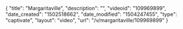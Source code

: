 {
    "title": "Margaritaville",
    "description": "",
    "videoid": "109969899",
    "date_created": "1502518662",
    "date_modified": "1504247455",
    "type": "captivate",
    "layout": "video",
    "url": "\/v\/margaritaville\/109969899"
}